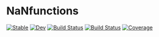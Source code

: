 # NaNfunctions

[![Stable](https://img.shields.io/badge/docs-stable-blue.svg)](https://ChantalJuntao.github.io/NaNfunctions.jl/stable/)
[![Dev](https://img.shields.io/badge/docs-dev-blue.svg)](https://ChantalJuntao.github.io/NaNfunctions.jl/dev/)
[![Build Status](https://github.com/ChantalJuntao/NaNfunctions.jl/actions/workflows/CI.yml/badge.svg?branch=master)](https://github.com/ChantalJuntao/NaNfunctions.jl/actions/workflows/CI.yml?query=branch%3Amaster)
[![Build Status](https://app.travis-ci.com/ChantalJuntao/NaNfunctions.jl.svg?branch=master)](https://app.travis-ci.com/ChantalJuntao/NaNfunctions.jl)
[![Coverage](https://codecov.io/gh/ChantalJuntao/NaNfunctions.jl/branch/master/graph/badge.svg)](https://codecov.io/gh/ChantalJuntao/NaNfunctions.jl)
